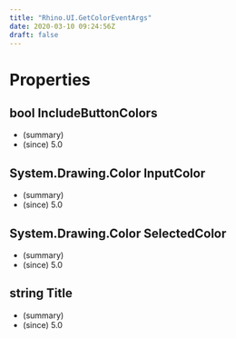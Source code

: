 ```yaml
---
title: "Rhino.UI.GetColorEventArgs"
date: 2020-03-10 09:24:56Z
draft: false
---
```


# Properties
## bool IncludeButtonColors
- (summary) 
- (since) 5.0
## System.Drawing.Color InputColor
- (summary) 
- (since) 5.0
## System.Drawing.Color SelectedColor
- (summary) 
- (since) 5.0
## string Title
- (summary) 
- (since) 5.0
